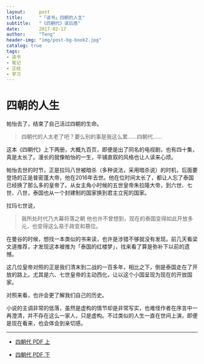 ```yaml
---
layout:     post
title:      "「读书」四朝的人生"
subtitle:   "《四朝代》读后感"
date:       2017-02-17
author:     "Teng"
header-img: "img/post-bg-book2.jpg"
catalog: true
tags:
- 读书
- 笔记
- 正经
- 学习
---
```


# 四朝的人生

帕怡去了，结束了自己活过四朝的生命。

> 四朝代的人太老了吧？要么别的事是我这么累……四朝代……

这本《四朝代》上下两册，大概九百页，即便是出了同名的电视剧，也有四十集，真是太长了。漫长的就像帕怡的一生，平铺直叙的风格也让人读来心烦。

帕怡去世的时节，正是拉玛八世被暗杀（多种说法，采用暗杀说）的时机，后面要登场的正是普密蓬大帝，他在2016年去世。他在位时间太长了，都让人忘了泰国已经换了那么多的皇帝了。从女主角小时候的五世皇帝朱拉隆大帝，到六世、七世、八世，泰国也从一个封建制的国家换到君主立宪的国家。

拉玛七世说，
> 我所处时代乃大幕将落之朝
他也许不曾想到，现在的泰国变得如此开放多元，也变得这么易于政变和篡位。

在曼谷的时候，想找一本类似的书来读，也许是涉猎不够就没有发现。前几天看梁文道推荐，才发现这本被推为「泰国的红楼梦」，找来看了算是弥补下以前的遗憾。

这几位皇帝对照的正是我们清末到二战的一百多年，相比之下，倒是泰国走在了开放的路上。尤其是六、七世皇帝的主动西化，让以这个小国呈现为现在的开放国家。

对照来看，也许会更了解我们自己的历史。

小说的主调非常的低落，虽然是虚构的情节却是非常写实，也难怪作者在序言中一再澄清，并不存在这么一家人，只是虚构。不过类似的人生一直在世间上演，即便是现在看来，也会体会到亲切感。

----

- [四朝代 PDF 上](http://images.tengblog.cn/%E5%9B%9B%E6%9C%9D%E4%BB%A3-%E4%B8%8A%EF%BC%8C%E4%B8%8A%E6%B5%B7%E8%AF%91%E6%96%87%E5%87%BA%E7%89%88%E7%A4%BE%281985%29%281%29.pdf.crdownload)

- [四朝代 PDF 下](http://images.tengblog.cn/%E5%9B%9B%E6%9C%9D%E4%BB%A3-%E4%B8%8B%EF%BC%8C%E4%B8%8A%E6%B5%B7%E8%AF%91%E6%96%87%E5%87%BA%E7%89%88%E7%A4%BE%281985%29.pdf)






